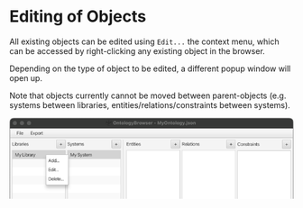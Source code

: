 # Editing of Objects

All existing objects can be edited using `Edit...` the context menu, which can be accessed by right-clicking any existing
object in the browser.

Depending on the type of object to be edited, a different popup window will open up.

Note that objects currently cannot be moved between parent-objects
(e.g. systems between libraries, entities/relations/constraints between systems).

![Context Menu](images/contextMenu.png)

